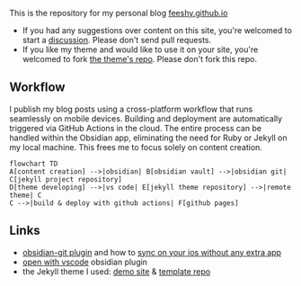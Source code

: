 This is the repository for my personal blog [feeshy.github.io](https://feeshy.github.io)

- If you had any suggestions over content on this site, you're welcomed to start a [discussion](https://github.com/feeshy/feeshy.github.io/discussions). Please don't send pull requests.
- If you like my theme and would like to use it on your site, you're welcomed to fork [the theme's repo](https://github.com/feeshy/less-style-please). Please don't fork this repo.

## Workflow

I publish my blog posts using a cross-platform workflow that runs seamlessly on mobile devices. Building and deployment are automatically triggered via GitHub Actions in the cloud. The entire process can be handled within the Obsidian app, eliminating the need for Ruby or Jekyll on my local machine. This frees me to focus solely on content creation.

```mermaid
flowchart TD
A[content creation] -->|obsidian| B[obsidian vault] -->|obsidian git| C[jekyll project repository]
D[theme developing] -->|vs code| E[jekyll theme repository] -->|remote theme| C
C -->|build & deploy with github actions| F[github pages]
```

## Links

- [obsidian-git plugin](https://obsidian.md/plugins?id=obsidian-git) and how to [sync on your ios without any extra app](https://forum.obsidian.md/t/60639)
- [open with vscode](https://obsidian.md/plugins?id=open-vscode) obsidian plugin
- the Jekyll theme I used: [demo site](https://feeshy.github.io/less-style-please/) & [template repo](https://github.com/feeshy/less-style-please)
